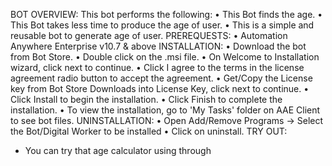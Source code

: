 BOT OVERVIEW:
This bot performs the following:
• This Bot finds the age.
• This Bot takes less time to produce the age of user.
• This is a simple and reusable bot to generate age of user.
PREREQUESTS:
• Automation Anywhere Enterprise v10.7 & above
INSTALLATION:
• Download the bot from Bot Store.
• Double click on the .msi file.
• On Welcome to Installation wizard, click next to continue.
• Click I agree to the terms in the license agreement radio button to accept the agreement.
• Get/Copy the License key from Bot Store Downloads into License Key, click next to
continue.
• Click Install to begin the installation.
• Click Finish to complete the installation.
• To view the installation, go to 'My Tasks' folder on AAE Client to see bot files.
UNINSTALLATION:
• Open Add/Remove Programs -> Select the Bot/Digital Worker to be installed
• Click on uninstall.
TRY OUT:
* You can try that age calculator using through 
